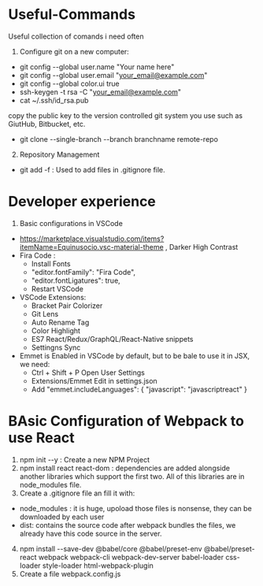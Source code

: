 # Useful-Commands
Useful collection of comands i need often

1. Configure git on a new computer:
- git config --global user.name "Your name here"
- git config --global user.email "your_email@example.com"
- git config --global color.ui true
- ssh-keygen -t rsa -C "your_email@example.com"
- cat ~/.ssh/id_rsa.pub

copy the public key to the version controlled git system you use such as GiutHub, Bitbucket, etc.

- git clone --single-branch --branch branchname remote-repo

2. Repository Management
- git add -f : Used to add files in .gitignore file.

# Developer experience

1. Basic configurations in VSCode
- https://marketplace.visualstudio.com/items?itemName=Equinusocio.vsc-material-theme , Darker High Contrast
- Fira Code : 
  - Install Fonts
  - "editor.fontFamily": "Fira Code",
  - "editor.fontLigatures": true,
  - Restart VSCode
- VSCode Extensions:
  - Bracket Pair Colorizer
  - Git Lens
  - Auto Rename Tag
  - Color Highlight
  - ES7 React/Redux/GraphQL/React-Native snippets
  - Settingns Sync
 - Emmet is Enabled in VSCode by default, but to be bale to use it in JSX, we need:
    - Ctrl + Shift + P  Open User Settings
    - Extensions/Emmet  Edit in settings.json
    - Add
        "emmet.includeLanguages": {
        "javascript": "javascriptreact"
    }
    
# BAsic Configuration of Webpack to use React
    
1. npm init --y : Create a new NPM Project
2. npm install react react-dom : dependencies are added alongside another libraries which support the first two. All of this libraries are in node_modules file.
3. Create a .gitignore file an fill it with:
- node_modules : it is huge, upoload those files is nonsense, they can be downloaded by each user
- dist: contains the source code after webpack bundles the files, we already have this code source in the server.
4. npm install --save-dev @babel/core @babel/preset-env @babel/preset-react webpack webpack-cli webpack-dev-server babel-loader css-loader style-loader html-webpack-plugin
3. Create a file webpack.config.js

